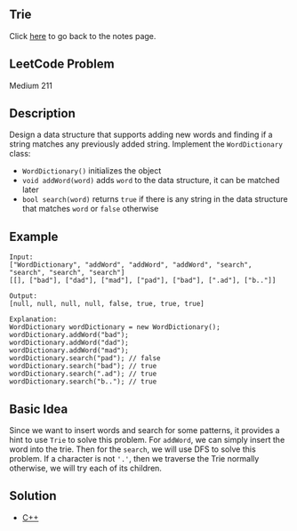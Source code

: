 ## Trie
Click [here](../notes.md) to go back to the notes page.

## LeetCode Problem
Medium 211

## Description
Design a data structure that supports adding new words and finding if a string matches any previously added string. Implement the `WordDictionary` class:
- `WordDictionary()` initializes the object
- `void addWord(word)` adds `word` to the data structure, it can be matched later
- `bool search(word)` returns `true` if there is any string in the data structure that matches `word` or `false` otherwise

## Example
```
Input:
["WordDictionary", "addWord", "addWord", "addWord", "search", "search", "search", "search"]
[[], ["bad"], ["dad"], ["mad"], ["pad"], ["bad"], [".ad"], ["b.."]]

Output:
[null, null, null, null, false, true, true, true]

Explanation:
WordDictionary wordDictionary = new WordDictionary();
wordDictionary.addWord("bad");
wordDictionary.addWord("dad");
wordDictionary.addWord("mad");
wordDictionary.search("pad"); // false
wordDictionary.search("bad"); // true
wordDictionary.search(".ad"); // true
wordDictionary.search("b.."); // true
```

## Basic Idea
Since we want to insert words and search for some patterns, it provides a hint to use `Trie` to solve this problem. For `addWord`, we can simply insert the word into the trie. Then for the `search`, we will use DFS to solve this problem. If a character is not `'.'`, then we traverse the Trie normally otherwise, we will try each of its children.

## Solution
- [C++](./solution.cpp)